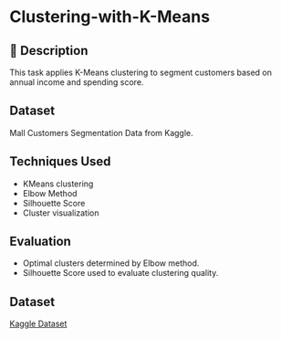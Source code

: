 # Clustering-with-K-Means

## 📄 Description
This task applies K-Means clustering to segment customers based on annual income and spending score.

##  Dataset
Mall Customers Segmentation Data from Kaggle.

##  Techniques Used
- KMeans clustering
- Elbow Method
- Silhouette Score
- Cluster visualization

##  Evaluation
- Optimal clusters determined by Elbow method.
- Silhouette Score used to evaluate clustering quality.

##  Dataset
[Kaggle Dataset](https://www.kaggle.com/datasets/vjchoudhary7/customer-segmentation-tutorial-in-python)
